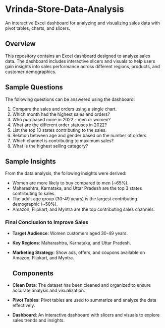 # Vrinda-Store-Data-Analysis
An interactive Excel dashboard for analyzing and visualizing sales data with pivot tables, charts, and slicers.

## Overview
This repository contains an Excel dashboard designed to analyze sales data. The dashboard includes interactive slicers and visuals to help users gain insights into sales performance across different regions, products, and customer demographics.

## Sample Questions
The following questions can be answered using the dashboard:

1. Compare the sales and orders using a single chart.
2. Which month had the highest sales and orders?
3. Who purchased more in 2022 - men or women?
4. What are the different order statuses in 2022?
5. List the top 10 states contributing to the sales.
6. Relation between age and gender based on the number of orders.
7. Which channel is contributing to maximum sales?
8. What is the highest selling category?

## Sample Insights
From the data analysis, the following insights were derived:

- Women are more likely to buy compared to men (~65%).
- Maharashtra, Karnataka, and Uttar Pradesh are the top 3 states contributing to sales.
- The adult age group (30-49 years) is the largest contributing demographic (~50%).
- Amazon, Flipkart, and Myntra are the top contributing sales channels.

### Final Conclusion to Improve Sales
- **Target Audience**: Women customers aged 30-49 years.
- **Key Regions**: Maharashtra, Karnataka, and Uttar Pradesh.
- **Marketing Strategy**: Show ads, offers, and coupons available on Amazon, Flipkart, and Myntra.

  ## Components
- **Clean Data**: The dataset has been cleaned and organized to ensure accurate analysis and visualization.
- **Pivot Tables**: Pivot tables are used to summarize and analyze the data effectively.
- **Dashboard**: An interactive dashboard with slicers and visuals to explore sales trends and insights.

